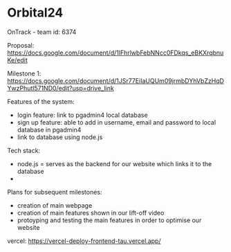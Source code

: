 # Orbital24
OnTrack - team id: 6374


Proposal: 
https://docs.google.com/document/d/1lFhrlwbFebNNcc0FDkqs_eBKXrqbnuKe/edit

Milestone 1: https://docs.google.com/document/d/1JSr77EiIaUQUm09jrmbDYhVbZzHqDYwzPhutl571ND0/edit?usp=drive_link


Features of the system:


- login feature: link to pgadmin4 local database
- sign up feature: able to add in username, email and password to local database in pgadmin4
- link to database using node.js

Tech stack:
- node.js = serves as the backend for our website which links it to the database
- 

Plans for subsequent milestones:
- creation of main webpage
- creation of main features shown in our lift-off video
- protoyping and testing the main features in order to optimise our website



vercel: https://vercel-deploy-frontend-tau.vercel.app/
